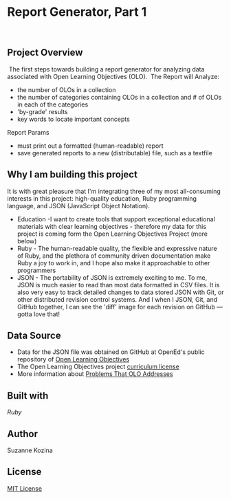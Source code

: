 # Report Generator, Part 1
​
## Project Overview
​
The first steps towards building a report generator for analyzing data associated with Open Learning Objectives (OLO).
​
The Report will Analyze:
* the number of OLOs in a collection
* the number of categories containing OLOs in a collection and # of OLOs in each of the categories
* 'by-grade' results
* key words to locate important concepts

Report Params
* must print out a formatted (human-readable) report
* save generated reports to a new (distributable) file, such as a textfile

## Why I am building this project
It is with great pleasure that I'm integrating three of my most all-consuming interests in this project: high-quality education, Ruby programming language, and JSON (JavaScript Object Notation).
* Education -I want to create tools that support exceptional educational materials with clear learning objectives - therefore my data for this project is coming form the Open Learning Objectives Project (more below)
* Ruby - The human-readable quality, the flexible and expressive nature of Ruby, and the plethora of community driven documentation make Ruby a joy to work in, and I hope also make it approachable to other programmers
* JSON - The portability of JSON is extremely exciting to me. To me, JSON is much easier to read than most data formatted in CSV files. It is also very easy to track detailed changes to data stored JSON with Git, or other distributed revision control systems. And I when I JSON, Git, and GitHub together, I can see the 'diff' image for each revision on GitHub — gotta love that!

## Data Source
* Data for the JSON file was obtained on GitHub at OpenEd's public repository of [Open Learning Objectives](https://github.com/openedinc/OpenLearningObjectives)
* The Open Learning Objectives project [curriculum license](https://github.com/openedinc/OpenLearningObjectives/blob/master/license.md)
* More information about [Problems That OLO Addresses](https://github.com/openedinc/OpenLearningObjectives/blob/master/README.md)

## Built with
*Ruby*
​

## Author
Suzanne Kozina
​
## License
[MIT License](LICENSE.txt)
​
